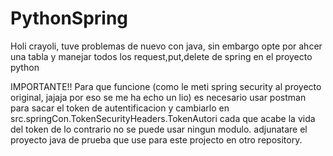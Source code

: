 # PythonSpring
Holi crayoli, tuve problemas de nuevo con java, sin embargo opte por ahcer una tabla y manejar todos los request,put,delete de spring en el proyecto python

IMPORTANTE!!
Para que funcione (como le meti spring security al proyecto original, jajaja por eso se me ha echo un lio)
es necesario usar postman para sacar el token de autentificacion y cambiarlo en src.springCon.TokenSecurityHeaders.TokenAutori cada que acabe la vida del token
de lo contrario no se puede usar ningun modulo. adjunatare el proyecto java de prueba que use para este projecto en otro repository.
